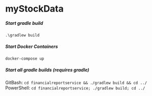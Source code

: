 # myStockData

##### Start gradle build
 `.\gradlew build`
 
##### Start Docker Containers 
`docker-compose up`

##### Start all gradle builds (requires gradle)
GitBash: `cd financialreportservice && ./gradlew build && cd ../`
PowerShell: `cd financialreportservice; ./gradlew build; cd ../`
